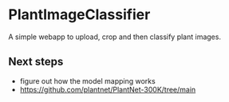 # PlantImageClassifier

A simple webapp to upload, crop and then classify plant images.

## Next steps

- figure out how the model mapping works
- <https://github.com/plantnet/PlantNet-300K/tree/main>
